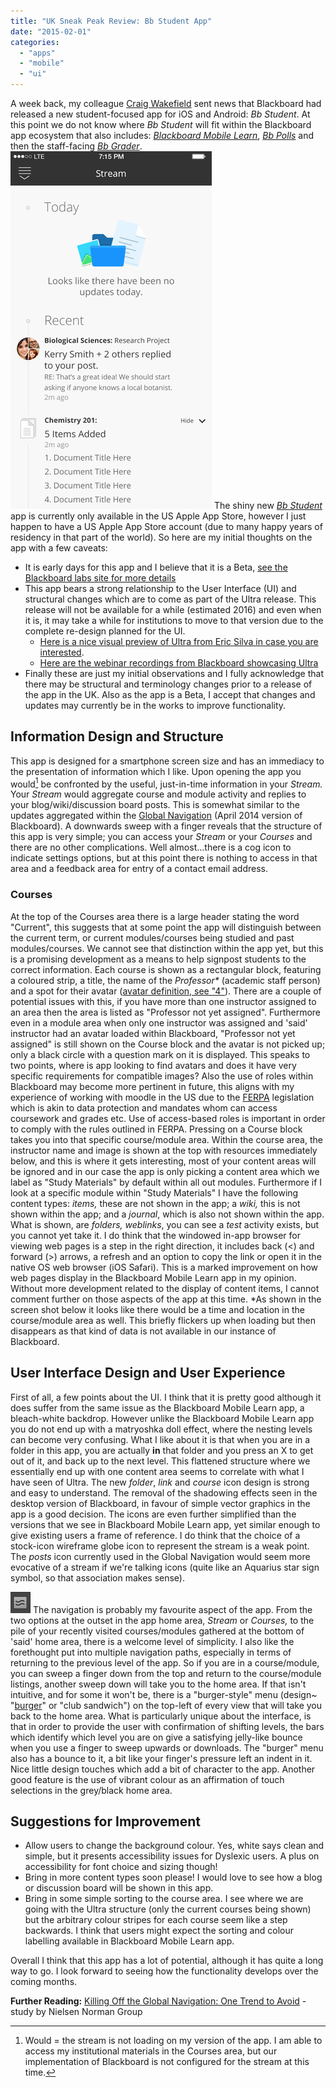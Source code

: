 ```yaml
---
title: "UK Sneak Peak Review: Bb Student App"
date: "2015-02-01"
categories: 
  - "apps"
  - "mobile"
  - "ui"
---
```


A week back, my colleague [Craig Wakefield](http://blogs.brighton.ac.uk/cw115/2014/12/08/london-blackboard-user-group/ "Craig Wakefield Blog - related post!") sent news that Blackboard had released a new student-focused app for iOS and Android: _Bb Student_. At this point we do not know where _Bb Student_ will fit within the Blackboard app ecosystem that also includes: [_Blackboard Mobile Learn_](https://itunes.apple.com/gb/app/blackboard-mobile-learn/id376413870?mt=8 "Blackboard Mobile Learn"), [_Bb Polls_](https://itunes.apple.com/gb/app/polls-by-blackboard/id722551092?mt=8 "Bb Polls app") and then the staff-facing [_Bb Grader_](http://www.blackboard.com/bbgrader "Bb Grader at the Blackboard Site"). ![Bb Student - Stream screenshot from the US App Store](images/screen322x572.jpeg "Bb Student - Stream - linked screen shot from the US App Store")  The shiny new [_Bb Student_](https://itunes.apple.com/us/app/bb-student/id950424861?mt=8&uo=4 "Bb Student app on US App Store") app is currently only available in the US Apple App Store, however I just happen to have a US Apple App Store account (due to many happy years of residency in that part of the world). So here are my initial thoughts on the app with a few caveats:

- It is early days for this app and I believe that it is a Beta, [see the Blackboard labs site for more details](http://www.blackboard.com/sites/labs/)
- This app bears a strong relationship to the User Interface (UI) and structural changes which are to come as part of the Ultra release. This release will not be available for a while (estimated 2016) and even when it is, it may take a while for institutions to move to that version due to the complete re-design planned for the UI.
    - [Here is a nice visual preview of Ultra from Eric Silva in case you are interested](http://blog.ericsilva.me/blackboard/learn/blackboard-learn-screenshots/).
    - [Here are the webinar recordings from Blackboard showcasing Ultra](http://webinars.blackboard.com/UXSneakPeekRecording)
- Finally these are just my initial observations and I fully acknowledge that there may be structural and terminology changes prior to a release of the app in the UK. Also as the app is a Beta, I accept that changes and updates may currently be in the works to improve functionality.

## Information Design and Structure

This app is designed for a smartphone screen size and has an immediacy to the presentation of information which I like. Upon opening the app you would[^1] be confronted by the useful, just-in-time information in your _Stream._ Your _Stream_ would aggregate course and module activity and replies to your blog/wiki/discussion board posts. This is somewhat similar to the updates aggregated within the [Global Navigation](http://blogs.brighton.ac.uk/elearning/2014/06/09/whats-new-in-studentcentral/ "Global Navigation and other updates in April 2014") (April 2014 version of Blackboard). A downwards sweep with a finger reveals that the structure of this app is very simple; you can access your _Stream_ or your _Courses_ and there are no other complications. Well almost...there is a cog icon to indicate settings options, but at this point there is nothing to access in that area and a feedback area for entry of a contact email address.

### Courses

At the top of the Courses area there is a large header stating the word "Current", this suggests that at some point the app will distinguish between the current term, or current modules/courses being studied and past modules/courses. We cannot see that distinction within the app yet, but this is a promising development as a means to help signpost students to the correct information. Each course is shown as a rectangular block, featuring a coloured strip, a title, the name of the _Professor\*_ (academic staff person) and a spot for their avatar ([avatar definition, see "4"](http://www.merriam-webster.com/dictionary/avatar "avatar definition")). There are a couple of potential issues with this, if you have more than one instructor assigned to an area then the area is listed as "Professor not yet assigned". Furthermore even in a module area when only one instructor was assigned and 'said' instructor had an avatar loaded within Blackboard, "Professor not yet assigned" is still shown on the Course block and the avatar is not picked up; only a black circle with a question mark on it is displayed. This speaks to two points, where is app looking to find avatars and does it have very specific requirements for compatible images? Also the use of roles within Blackboard may become more pertinent in future, this aligns with my experience of working with moodle in the US due to the [FERPA](http://www2.ed.gov/policy/gen/guid/fpco/ferpa/index.html "FERPA information") legislation which is akin to data protection and mandates whom can access coursework and grades etc. Use of access-based roles is important in order to comply with the rules outlined in FERPA. Pressing on a Course block takes you into that specific course/module area. Within the course area, the instructor name and image is shown at the top with resources immediately below, and this is where it gets interesting, most of your content areas will be ignored and in our case the app is only picking a content area which we label as "Study Materials" by default within all out modules. Furthermore if I look at a specific module within "Study Materials" I have the following content types: _items,_ these are not shown in the app; a _wiki,_ this is not shown within the app; and a _journal_, which is also not shown within the app. What is shown, are _folders, weblinks_, you can see a _test_ activity exists, but you cannot yet take it. I do think that the windowed in-app browser for viewing web pages is a step in the right direction, it includes back (<) and forward (>) arrows, a refresh and an option to copy the link or open it in the native OS web browser (iOS Safari). This is a marked improvement on how web pages display in the Blackboard Mobile Learn app in my opinion. Without more development related to the display of content items, I cannot comment further on those aspects of the app at this time. \*As shown in the screen shot below it looks like there would be a time and location in the course/module area as well. This briefly flickers up when loading but then disappears as that kind of data is not available in our instance of Blackboard.

## User Interface Design and User Experience

First of all, a few points about the UI. I think that it is pretty good although it does suffer from the same issue as the Blackboard Mobile Learn app, a bleach-white backdrop. However unlike the Blackboard Mobile Learn app you do not end up with a matryoshka doll effect, where the nesting levels can become very confusing. What I like about it is that when you are in a folder in this app, you are actually **in** that folder and you press an X to get out of it, and back up to the next level. This flattened structure where we essentially end up with one content area seems to correlate with what I have seen of Ultra. The new _folder_, _link_ and _course_ icon design is strong and easy to understand. The removal of the shadowing effects seen in the desktop version of Blackboard, in favour of simple vector graphics in the app is a good decision. The icons are even further simplified than the versions that we see in Blackboard Mobile Learn app, yet similar enough to give existing users a frame of reference. I do think that the choice of a stock-icon wireframe globe icon to represent the stream is a weak point. The _posts_ icon currently used in the Global Navigation would seem more evocative of a stream if we're talking icons (quite like an Aquarius star sign symbol, so that association makes sense). 

![posts icon - from Blackboard Global Navigation](images/gn_activity_stream-2ebbhqg.png "posts icon - from Global Navigation")
The navigation is probably my favourite aspect of the app. From the two options at the outset in the app home area, _Stream_ or _Courses,_ to the pile of your recently visited courses/modules gathered at the bottom of 'said' home area, there is a welcome level of simplicity. I also like the forethought put into multiple navigation paths, especially in terms of returning to the previous level of the app. So if you are in a course/module, you can sweep a finger down from the top and return to the course/module listings, another sweep down will take you to the home area. If that isn't intuitive, and for some it won't be, there is a "burger-style" menu (design~ "[burger](http://jvandenrym.me/2014/10/10/the-beefy-icon/ "Burger icon - Johan Van Dem Rym's Site")" or "club sandwich") on the top-left of every view that will take you back to the home area. What is particularly unique about the interface, is that in order to provide the user with confirmation of shifting levels, the bars which identify which level you are on give a satisfying jelly-like bounce when you use a finger to sweep upwards or downloads. The "burger" menu also has a bounce to it, a bit like your finger's pressure left an indent in it. Nice little design touches which add a bit of character to the app. Another good feature is the 
use of vibrant colour as an affirmation of touch selections in the grey/black home area.

## Suggestions for Improvement

- Allow users to change the background colour. Yes, white says clean and simple, but it presents accessibility issues for Dyslexic users. A plus on accessibility for font choice and sizing though!
- Bring in more content types soon please! I would love to see how a blog or discussion board will be shown in this app.
- Bring in some simple sorting to the course area. I see where we are going with the Ultra structure (only the current courses being shown) but the arbitrary colour stripes for each course seem like a step backwards. I think that users might expect the sorting and colour labelling available in Blackboard Mobile Learn app.

Overall I think that this app has a lot of potential, although it has quite a long way to go. I look forward to seeing how the functionality develops over the coming months. 

**Further Reading:** [Killing Off the Global Navigation: One Trend to Avoid](http://www.nngroup.com/articles/killing-global-navigation-one-trend-avoid/ "Nielsen Norman Group study") - study by Nielsen Norman Group


[^1]: Would = the stream is not loading on my version of the app. I am able to access my institutional materials in the Courses area, but our implementation of Blackboard is not configured for the stream at this time.